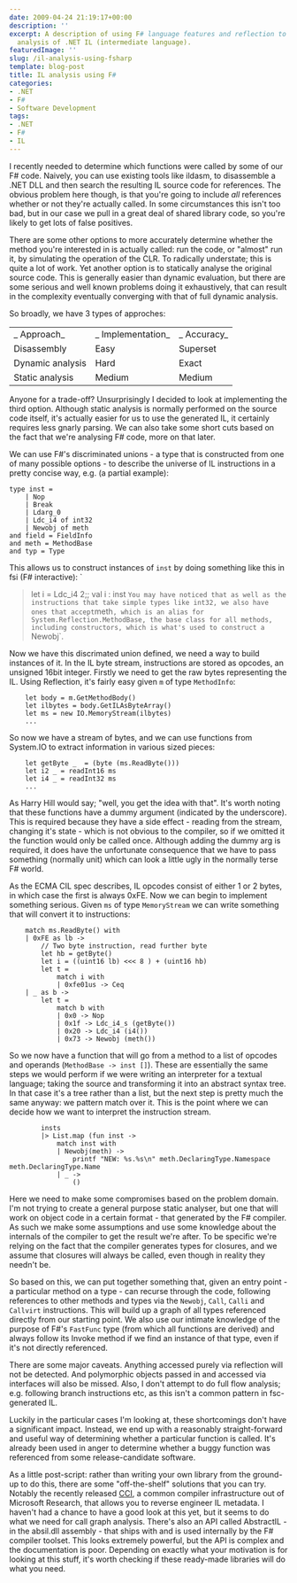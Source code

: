 ```yaml
---
date: 2009-04-24 21:19:17+00:00
description: ''
excerpt: A description of using F# language features and reflection to enable basic
  analysis of .NET IL (intermediate language).
featuredImage: ''
slug: /il-analysis-using-fsharp
template: blog-post
title: IL analysis using F#
categories:
- .NET
- F#
- Software Development
tags:
- .NET
- F#
- IL
---
```


I recently needed to determine which functions were called by some of our F# code. Naively, you can use existing tools like ildasm, to disassemble a .NET DLL and then search the resulting IL source code for references. The obvious problem here though, is that you're going to include _all_ references whether or not they're actually called. In some circumstances this isn't too bad, but in our case we pull in a great deal of shared library code, so you're likely to get lots of false positives.

There are some other options to more accurately determine whether the method you're interested in is actually called: run the code, or "almost" run it, by simulating the operation of the CLR. To radically understate; this is quite a lot of work. Yet another option is to statically analyse the original source code. This is generally easier than dynamic evaluation, but there are some serious and well known problems doing it exhaustively, that can result in the complexity eventually converging with that of full dynamic analysis.

So broadly, we have 3 types of approches:<table >
<tr >
<td >_
Approach_


</td>
<td >_
Implementation_


</td>
<td >_
Accuracy_


</td></tr>
<tr >
<td >Disassembly
</td>
<td >Easy
</td>
<td > Superset
</td></tr>
<tr >
<td >Dynamic analysis
</td>
<td > Hard
</td>
<td > Exact
</td></tr>
<tr >
<td >Static analysis
</td>
<td > Medium
</td>
<td > Medium
</td></tr></table>
Anyone for a trade-off? Unsurprisingly I decided to look at implementing the third option. Although static analysis is normally performed on the source code itself, it's actually easier for us to use the generated IL, it certainly requires less gnarly parsing. We can also take some short cuts based on the fact that we're analysing F# code, more on that later.

We can use F#'s discriminated unions - a type that is constructed from one of many possible options - to describe the universe of IL instructions in a pretty concise way, e.g. (a partial example):

    
    
    type inst =
        | Nop
        | Break
        | Ldarg_0
        | Ldc_i4 of int32
        | Newobj of meth
    and field = FieldInfo
    and meth = MethodBase
    and typ = Type
    


This allows us to construct instances of `inst` by doing something like this in fsi (F# interactive):
`
> let i = Ldc_i4 2;;
val i : inst
`
You may have noticed that as well as the instructions that take simple types like int32, we also have ones that accept `meth`, which is an alias for System.Reflection.MethodBase, the base class for all methods, including constructors, which is what's used to construct a `Newobj`.

Now we have this discrimated union defined, we need a way to build instances of it. In the IL byte stream, instructions are stored as opcodes, an unsigned 16bit integer. Firstly we need to get the raw bytes representing the IL. Using Reflection, it's fairly easy given `m` of type `MethodInfo`:

    
    
        let body = m.GetMethodBody()
        let ilbytes = body.GetILAsByteArray()
        let ms = new IO.MemoryStream(ilbytes)
        ...
    


So now we have a stream of bytes, and we can use functions from System.IO to extract information in various sized pieces:

    
    
        let getByte _  = (byte (ms.ReadByte()))
        let i2 _ = readInt16 ms
        let i4 _ = readInt32 ms
        ...
    


As Harry Hill would say; "well, you get the idea with that". It's worth noting that these functions have a dummy argument (indicated by the
underscore). This is required because they have a side effect - reading from the stream, changing it's state - which is not obvious to the compiler, so if we omitted it the function would only be called once. Although adding the dummy arg is required, it does have the unfortunate consequence that we have to pass something (normally unit) which can look a little ugly in the normally terse F# world.

As the ECMA CIL spec describes, IL opcodes consist of either 1 or 2 bytes, in which case the first is always 0xFE. Now we can begin to implement something serious. Given `ms` of type `MemoryStream` we can write something that will convert it to instructions:

    
    
        match ms.ReadByte() with
        | 0xFE as lb ->
            // Two byte instruction, read further byte
            let hb = getByte()
            let i = ((uint16 lb) <<< 8 ) + (uint16 hb)
            let t =
                match i with
                | 0xfe01us -> Ceq
        | _ as b ->
            let t =
                match b with
                | 0x0 -> Nop
                | 0x1f -> Ldc_i4_s (getByte())
                | 0x20 -> Ldc_i4 (i4())
                | 0x73 -> Newobj (meth())
    


So we now have a function that will go from a method to a list of opcodes and operands (`MethodBase -> inst []`). These are essentially the same steps we would perform if we were writing an interpreter for a textual language; taking the source and transforming it into an abstract syntax tree. In that case it's a tree rather than a list, but the next step is pretty much the same anyway: we pattern match over it. This is the point where we can decide how we want to interpret the instruction stream.

    
    
            insts
            |> List.map (fun inst ->
                match inst with
                | Newobj(meth) ->
                    printf "NEW: %s.%s\n" meth.DeclaringType.Namespace meth.DeclaringType.Name
                | _ ->
                    ()
    


Here we need to make some compromises based on the problem domain. I'm not trying to create a general purpose static analyser, but one that will work on object code in a certain format - that generated by the F# compiler. As such we make some assumptions and use some knowledge about the internals of the compiler to get the result we're after. To be specific we're relying on the fact that the compiler generates types for closures, and we assume that closures will always be called, even though in reality they needn't be.

So based on this, we can put together something that, given an entry point - a particular method on a type - can recurse through the code, following references to other methods and types via the `Newobj`, `Call`, `Calli` and `Callvirt` instructions. This will build up a graph of all types referenced directly from our starting point. We also use our intimate knowledge of the purpose of F#'s `FastFunc` type (from which all functions are derived) and always follow its Invoke method if we find an instance of that type, even if it's not directly referenced.

There are some major caveats. Anything accessed purely via reflection will not be detected. And polymorphic objects passed in and accessed via interfaces will also be missed. Also, I don't attempt to do full flow analysis; e.g. following branch instructions etc, as this isn't a common pattern in fsc-generated IL.

Luckily in the particular cases I'm looking at, these shortcomings don't have a significant impact. Instead, we end up with a reasonably straight-forward and useful way of determining whether a particular function is called. It's already been used in anger to determine whether a buggy function was referenced from some release-candidate software.

As a little post-script: rather than writing your own library from the ground-up to do this, there are some "off-the-shelf" solutions that you can try. Notably the recently released [CCI](http://ccimetadata.codeplex.com/), a common compiler infrastructure out of Microsoft Research, that allows you to reverse engineer IL metadata. I haven't had a chance to have a good look at this yet, but it seems to do what we need for call graph analysis. There's also an API called AbstractIL - in the absil.dll assembly - that ships with and is used internally by the F# compiler toolset. This looks extremely powerful, but the API is complex and the documentation is poor. Depending on exactly what your motivation is for looking at this stuff, it's worth checking if these ready-made libraries will do what you need.
